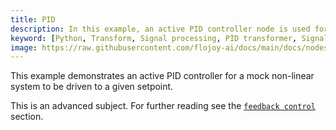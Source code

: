 ```yaml
---
title: PID
description: In this example, an active PID controller node is used for a mock non-linear system to be driven to a given setpoint.
keyword: [Python, Transform, Signal processing, PID transformer, Signal processing in Python, Data control with PID, Python PID calculations, Streamline data analysis, Signal processing transformations, PID control system, Python data manipulation, Accurate data insights, Control system using PID]
image: https://raw.githubusercontent.com/flojoy-ai/docs/main/docs/nodes/TRANSFORMERS/SIGNAL_PROCESSING/PID/examples/EX1/output.jpeg
---
```


This example demonstrates an active PID controller for a mock non-linear system to be driven to a given setpoint.

This is an advanced subject. For further reading see the [`feedback control`](/docs/feedback-control/active-feedback.md) section.
